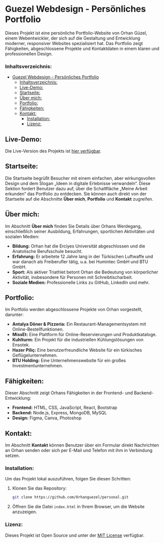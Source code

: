 # Guezel Webdesign - Persönliches Portfolio

Dieses Projekt ist eine persönliche Portfolio-Website von Orhan Güzel, einem Webentwickler, der sich auf die Gestaltung und Entwicklung moderner, responsiver Websites spezialisiert hat. Das Portfolio zeigt Fähigkeiten, abgeschlossene Projekte und Kontaktdaten in einem klaren und professionellen Design.

### Inhaltsverzeichnis:
- [Guezel Webdesign - Persönliches Portfolio](#guezel-webdesign---persönliches-portfolio)
    - [Inhaltsverzeichnis:](#inhaltsverzeichnis)
  - [Live-Demo:](#live-demo)
  - [Startseite:](#startseite)
  - [Über mich:](#über-mich)
  - [Portfolio:](#portfolio)
  - [Fähigkeiten:](#fähigkeiten)
  - [Kontakt:](#kontakt)
    - [Installation:](#installation)
    - [Lizenz:](#lizenz)

## Live-Demo:
Die Live-Version des Projekts ist [hier verfügbar](https://orhanguezel.github.io/personal/).

## Startseite:
Die Startseite begrüßt Besucher mit einem einfachen, aber wirkungsvollen Design und dem Slogan „Ideen in digitale Erlebnisse verwandeln“. Diese Sektion fordert Benutzer dazu auf, über die Schaltfläche „Meine Arbeit erkunden“ das Portfolio zu entdecken. Sie können auch direkt von der Startseite auf die Abschnitte **Über mich**, **Portfolio** und **Kontakt** zugreifen.

## Über mich:
Im Abschnitt **Über mich** finden Sie Details über Orhans Werdegang, einschließlich seiner Ausbildung, Erfahrungen, sportlichen Aktivitäten und sozialen Medien:
- **Bildung:** Orhan hat die Erciyes Universität abgeschlossen und die Anatolische Berufsschule besucht.
- **Erfahrung:** Er arbeitete 12 Jahre lang in der Türkischen Luftwaffe und war danach als Freiberufler tätig, u.a. bei Humintec GmbH und BTU GmbH.
- **Sport:** Als aktiver Triathlet betont Orhan die Bedeutung von körperlicher Aktivität, insbesondere für Personen mit Schreibtischarbeit.
- **Soziale Medien:** Professionelle Links zu GitHub, LinkedIn und mehr.

## Portfolio:
Im Portfolio werden abgeschlossene Projekte von Orhan vorgestellt, darunter:
- **Antalya Döner & Pizzeria:** Ein Restaurant-Managementsystem mit Online-Bestellfunktionen.
- **MissEt:** Eine Plattform für Online-Reservierungen und Produktkataloge.
- **Kuhlturm:** Ein Projekt für die industriellen Kühlungslösungen von Ensotek.
- **Hazer Piliç:** Eine benutzerfreundliche Website für ein türkisches Geflügelunternehmen.
- **BTU Holding:** Eine Unternehmenswebsite für ein großes Investmentunternehmen.

## Fähigkeiten:
Dieser Abschnitt zeigt Orhans Fähigkeiten in der Frontend- und Backend-Entwicklung:
- **Frontend:** HTML, CSS, JavaScript, React, Bootstrap
- **Backend:** Node.js, Express, MongoDB, MySQL
- **Design:** Figma, Canva, Photoshop

## Kontakt:
Im Abschnitt **Kontakt** können Benutzer über ein Formular direkt Nachrichten an Orhan senden oder sich per E-Mail und Telefon mit ihm in Verbindung setzen.

### Installation:
Um das Projekt lokal auszuführen, folgen Sie diesen Schritten:
1. Klonen Sie das Repository:
    ```bash
    git clone https://github.com/Orhanguezel/personal.git
    ```
2. Öffnen Sie die Datei `index.html` in Ihrem Browser, um die Website anzuzeigen.

### Lizenz:
Dieses Projekt ist Open Source und unter der [MIT License](LICENSE) verfügbar.
